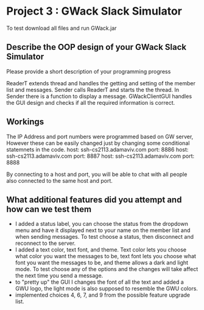 # Project 3 : GWack Slack Simulator

To test download all files and run GWack.jar

## Describe the OOP design of your GWack Slack Simulator

Please provide a short description of your programming progress

ReaderT extends thread and handles the getting and setting of the member list and messages. 
Sender calls ReaderT and starts the the thread. In Sender there is a function to display a message.
GWackClientGUI handles the GUI design and checks if all the required information is correct.

## Workings
The IP Address and port numbers were programmed based on GW server, However these can be easily changed just by changing some conditional statemnets in the code. 
host: ssh-cs2113.adamaviv.com port: 8886
host: ssh-cs2113.adamaviv.com port: 8887
host: ssh-cs2113.adamaviv.com port: 8888

By connecting to a host and port, you will be able to chat with all people also connected to the same host and port. 

## What additional features did you attempt and how can we test them

- I added a status label, you can choose the status from the dropdown menu and have it displayed next to your name on the member list and when sending messages. To test choose a status, then disconnect and reconnect to the server. 
- I added a text color, text font, and theme. Text color lets you choose what color you want the messages to be, text font lets you choose what font you want the messages to be, and theme allows a dark and light mode. To test choose any of the options and the changes will take affect the next time you send a message. 
- to "pretty up" the GUI I changes the font of all the text and added a GWU logo, the light mode is also supposed to resemble the GWU colors. 
- implemented choices 4, 6, 7, and 9 from the possible feature upgrade list. 


